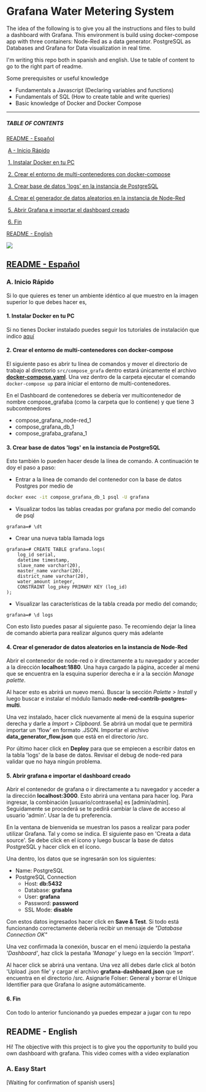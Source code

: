 # Grafana Water Metering System

The idea of the following is to give you all the instructions and files to build a dashboard with Grafana. This environment is build using docker-compose app with three containers: Node-Red as a data generator. PostgreSQL as Databases and Grafana for Data visualization in real time. 

I'm writing this repo both in spanish and english. Use te table of content to go to the right part of readme. 

Some prerequisites or useful knowledge

* Fundamentals a Javascript (Declaring variables and functions)
* Fundamentals of SQL (How to create table and write queries)
* Basic knowledge of Docker and Docker Compose

------



##### **TABLE OF CONTENTS**

[README - Español](#readme---español)

​	[A - Inicio Rápido](#a-inicio-rápido)

​		[1. Instalar Docker en tu PC](#1-instalar-docker-en-tu-pc)

​		[2. Crear el entorno de multi-contenedores con docker-compose](#2-crear-el-entorno-de-multi-contenedores-con-docker-compose)

​		[3. Crear base de datos 'logs' en la instancia de PostgreSQL](#3-crear-base-de-datos-logs-en-la-instancia-de-postgresql)

​		[4. Crear el generador de datos aleatorios en la instancia de Node-Red](#4-crear-el-generador-de-datos-aleatorios-en-la-instancia-de-node-red)

​		[5. Abrir Grafana e importar el dashboard creado](#5-abrir-grafana-e-importar-el-dashboard-creado)

​		[6. Fin](#6-fin)

[README - English](#readme---english)





![](https://joseluisramoncolmenares.files.wordpress.com/2020/06/bannergrafanadashboard1.png)



## [README - Español](##Spanish)

### A. Inicio Rápido

Si lo que quieres es tener un ambiente idéntico al que muestro en la imagen superior lo que debes hacer es,

#### 1. Instalar Docker en tu PC

Si no tienes Docker instalado puedes seguir los tutoriales de instalación que indico [aquí](https://joseluisramoncolmenares.wordpress.com/2020/06/18/como-configurar-docker-para-tus-proyectos/)

#### 2. Crear el entorno de multi-contenedores con docker-compose

El siguiente paso es abrir tu línea de comandos y mover el directorio de trabajo al directorio `src/compose_grafa` dentro estará únicamente el archivo **[docker-compose.yaml](https://docs.docker.com/compose/)**. Una vez dentro de la carpeta ejecutar el comando `docker-compose up` para iniciar el entorno de multi-contenedores.

En el Dashboard de contenedores se debería ver multicontenedor de nombre compose_grafaba (como la carpeta que lo contiene) y que tiene 3 subcontenedores

* compose_grafana_node-red_1
* compose_grafana_db_1
* compose_grafaba_grafana_1

#### 3. Crear base de datos 'logs' en la instancia de PostgreSQL

Esto también lo pueden hacer desde la línea de comando. A continuación te doy el paso a paso: 

* Entrar a la línea de comando del contenedor con la base de datos Postgres por medio de

```bash
docker exec -it compose_grafana_db_1 psql -U grafana
```

* Visualizar todos las tablas creadas por grafana por medio del comando de psql

```
grafana=# \dt
```

* Crear una nueva tabla llamada logs

```plsql
grafana=# CREATE TABLE grafana.logs(
    log_id serial,
    datetime timestamp,
    slave_name varchar(20),
    master_name varchar(20),
    district_name varchar(20),
    water_amount integer,
    CONSTRAINT log_pkey PRIMARY KEY (log_id)
);
```

* Visualizar las características de la tabla creada por medio del comando;

```
grafana=# \d logs
```

Con esto listo puedes pasar al siguiente paso. Te recomiendo dejar la línea de comando abierta para realizar algunos query más adelante

#### 4. Crear el generador de datos aleatorios en la instancia de Node-Red

Abrir el contenedor de node-red o ir directamente a tu navegador y acceder a la dirección **localhost:1880**. Una haya cargado la página, acceder al menú que se encuentra en la esquina superior derecha e ir a la sección *Manage palette*.

Al hacer esto es abrirá un nuevo menú. Buscar la sección *Palette > Install* y luego buscar e instalar el módulo llamado **node-red-contrib-postgres-multi**.

Una vez instalado, hacer click nuevamente al menú de la esquina superior derecha y darle a *Import > Clipboard*. Se abrirá un modal que te permitirá importar un 'flow' en formato .JSON. Importar el archivo **data_generator_flow.json** que está en el directorio /src.

Por último hacer click en **Deploy** para que se empiecen a escribir datos en la tabla 'logs' de la base de datos. Revisar el debug de node-red para validar que no haya ningún problema. 

#### 5. Abrir grafana e importar el dashboard creado

Abrir el contenedor de grafana o ir directamente a tu navegador y acceder a la dirección **localhost:3000**. Esto abrirá una ventana para hacer log. Para ingresar, la combinación [usuario/contraseña] es [admin/admin]. Seguidamente se procederá se te pedirá cambiar la clave de acceso al usuario 'admin'. Usar la de tu preferencia.

En la ventana de bienvenida se muestran los pasos a realizar para poder utilizar Grafana. Tal y como se indica. El siguiente paso en 'Creata a data source'. Se debe click en el ícono y luego buscar la base de datos PostgreSQL y hacer click en el ícono. 

Una dentro, los datos que se ingresarán son los siguientes: 

* Name: PostgreSQL
* PostgreSQL Connection
  * Host: **db:5432**
  * Database: **grafana**
  * User: **grafana**
  * Password: **password**
  * SSL Mode: **disable**

Con estos datos ingresados hacer click en **Save & Test**. Si todo está funcionando correctamente debería recibir un mensaje de *"Database Connection OK"*

Una vez confirmada la conexión, buscar en el menú izquierdo la pestaña *'Dashboard'*, haz click la pestaña *'Manage'* y luego en la sección *'Import'*.

Al hacer click se abrirá una ventana. Una vez allí debes darle click al botón 'Upload .json file' y cargar el archivo **grafana-dashboard.json** que se encuentra en el directorio /src. Asignarle Folser: General y borrar el Unique Identifier para que Grafana lo asigne automáticamente.

#### 6. Fin

Con todo lo anterior funcionando ya puedes empezar a jugar con tu repo













## README - English

Hi! The objective with this project is to give you the opportunity to build you own dashboard with grafana. This video comes with a video explanation

### A. Easy Start

[Waiting for confirmation of spanish users]